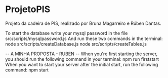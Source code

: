 # ProjetoPIS
Projeto da cadeira de PIS, realizado por Bruna Magarreiro e Rúben Dantas.


To start the database write your mysql password in the file src/scripts/mysqlpassword.js
And run these two commands in the terminal:
    node src/scripts/createDatabase.js
    node src/scripts/createTables.js



-- A MINHA PROPOSTA - RUBEN --
When you're first starting the server, you should run the following command in your terminal:
    npm run firststart
When you want to start your server after the initial start, run the following command:
    npm start